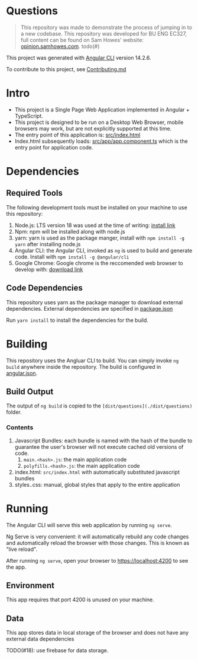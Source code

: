 # Questions

> This repository was made to demonstrate the process of jumping in to a new codebase. This repository was developed for
> BU ENG EC327, full content can be
> found on Sam Howes' website: [opinion.samhowes.com](https://opinion.samhowes.com). todo(#)

This project was generated with [Angular CLI](https://github.com/angular/angular-cli) version 14.2.6.

To contribute to this project, see [Contributing.md](./contributing.md)

# Intro

* This project is a Single Page Web Application implemented in Angular + TypeScript.
* This project is designed to be run on a Desktop Web Browser, mobile browsers may work, but are not explicitly
  supported at this time.
* The entry point of this application is: [src/index.html](./src/index.html)
* Index.html subsequently loads: [src/app/app.component.ts](./src/app/app.component.ts) which is the entry point for
  application code.

# Dependencies

## Required Tools

The following development tools must be installed on your machine to use this repository:

1. Node.js: LTS version 18 was used at the time of writing: [install link](https://nodejs.org/en/)
2. Npm: npm will be installed along with node.js
3. yarn: yarn is used as the package manger, install with `npm install -g yarn` after installing node.js
4. Angular CLI: the Angular CLI, invoked as `ng` is used to build and generate code. Install
   with `npm install -g @angular/cli`
5. Google Chrome: Google chrome is the reccomended web browser to develop
   with: [download link](https://www.google.com/chrome/)

## Code Dependencies

This repository uses yarn as the package manager to download external dependencies. External dependencies are specified
in [package.json](./package.json)

Run `yarn install` to install the dependencies for the build.

# Building

This repository uses the Angluar CLI to build. You can simply invoke `ng build` anywhere inside the repository. The
build is configured in [angular.json](./angular.json).

## Build Output

The output of `ng build` is copied to the `[dist/questions](./dist/questions)` folder.

### Contents
1. Javascript Bundles: each bundle is named with the hash of the bundle to guarantee the user's browser will not execute cached old versions of code. 
   1. `main.<hash>.js`: the main application code
   2. `polyfills.<hash>.js`: the main application code
2. index.html: `src/index.html` with automatically substituted javascript bundles 
3. styles.<hash>.css: manual, global styles that apply to the entire application 

# Running

The Angular CLI will serve this web application by running `ng serve`.

Ng Serve is very convenient: it will automatically rebuild any code changes and automatically reload the browser with
those changes. This is known as "live reload".

After running `ng serve`, open your browser to [https://localhost:4200](https://localhost:4200) to see the app.

## Environment

This app requires that port 4200 is unused on your machine.

## Data

This app stores data in local storage of the browser and does not have any external data dependencies

TODO(#18): use firebase for data storage.
